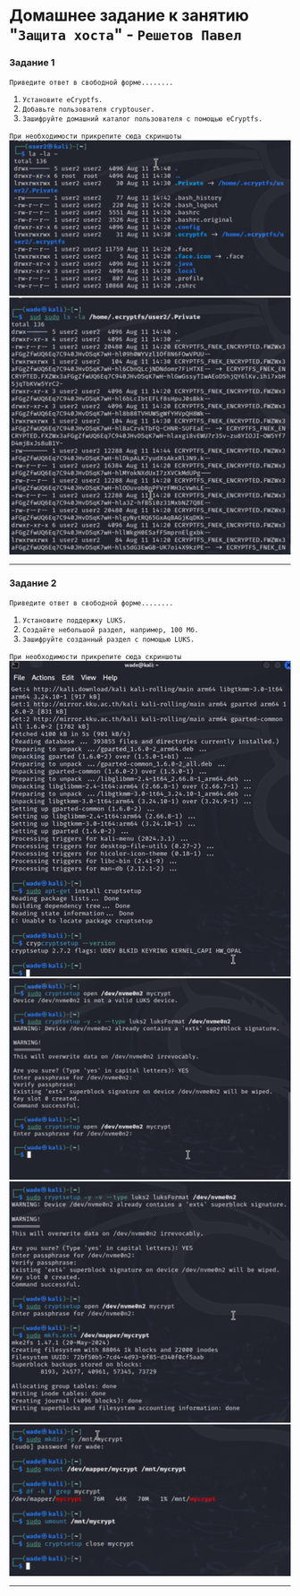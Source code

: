 # Домашнее задание к занятию "`Защита хоста`" - `Решетов Павел`


### Задание 1

`Приведите ответ в свободной форме........`

1. `Установите eCryptfs.`
2. `Добавьте пользователя cryptouser.`
3. `Зашифруйте домашний каталог пользователя с помощью eCryptfs.`

`При необходимости прикрепитe сюда скриншоты`
![1](./img/first-1.png)
![2](./img/first-2.png)


---

### Задание 2

`Приведите ответ в свободной форме........`

1. `Установите поддержку LUKS.`
2. `Создайте небольшой раздел, например, 100 Мб.`
3. `Зашифруйте созданный раздел с помощью LUKS.`


`При необходимости прикрепитe сюда скриншоты`
![1](./img/second-1.png)
![2](./img/second-2.png)
![3](./img/second-3.png)
![4](./img/second-4.png)


---

